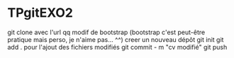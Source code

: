 # TPgitEXO2
git clone avec l'url
qq modif de bootstrap (bootstrap c'est peut-être pratique mais perso, je n'aime pas... ^^)
creer un nouveau dépôt
git init 
git add . pour l'ajout des fichiers modifiés
git commit - m "cv modifié"
git push
